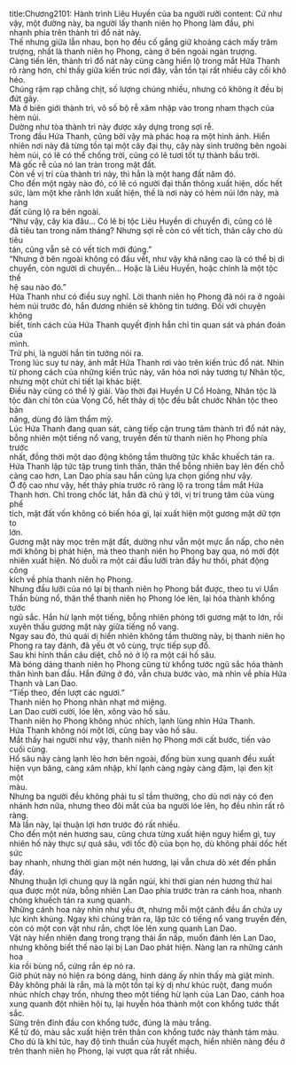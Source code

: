 title:Chương2101: Hành trình Liêu Huyền của ba người rưỡi
content:
Cứ như vậy, một đường này, ba người lấy thanh niên họ Phong làm đầu, phi<br>nhanh phía trên thành trì đổ nát này.<br>Thế nhưng giữa lẫn nhau, bọn họ đều cố gắng giữ khoảng cách mấy trăm<br>trượng, nhất là thanh niên họ Phong, càng ở bên ngoài ngàn trượng.<br>Càng tiến lên, thành trì đổ nát này cũng càng hiển lộ trong mắt Hứa Thanh<br>rõ ràng hơn, chỉ thấy giữa kiến trúc nơi đây, vẫn tồn tại rất nhiều cây cối khô<br>héo.<br>Chúng rậm rạp chằng chịt, số lượng chúng nhiều, nhưng có không ít đều bị<br>đứt gãy.<br>Mà ở biên giới thành trì, vô số bộ rễ xâm nhập vào trong nham thạch của<br>hẻm núi.<br>Dường như tòa thành trì này được xây dựng trong sợi rễ.<br>Trong đầu Hứa Thanh, cũng bởi vậy mà phác hoạ ra một hình ảnh. Hiển<br>nhiên nơi này đã từng tồn tại một cây đại thụ, cây này sinh trưởng bên ngoài<br>hẻm núi, có lẽ có thể chống trời, cũng có lẽ tươi tốt tự thành bầu trời.<br>Mà gốc rễ của nó lan tràn trong mặt đất.<br>Còn về vị trí của thành trì này, thì hẳn là một hang đất năm đó.<br>Cho đến một ngày nào đó, có lẽ có người đại thần thông xuất hiện, dốc hết<br>sức, làm một khe rãnh lớn xuất hiện, thế là nơi này có hẻm núi lớn này, mà hang<br>đất cũng lộ ra bên ngoài.<br>“Như vậy, cây kia đâu… Có lẽ bị tộc Liêu Huyền di chuyển đi, cũng có lẽ<br>đã tiêu tan trong năm tháng? Nhưng sợi rễ còn có vết tích, thân cây cho dù tiêu<br>tán, cũng vẫn sẽ có vết tích mới đúng.”<br>“Nhưng ở bên ngoài không có đấu vết, như vậy khả năng cao là có thể bị di<br>chuyển, còn người di chuyển… Hoặc là Liêu Huyền, hoặc chính là một tộc thế<br>hệ sau nào đó.”<br>Hứa Thanh như có điều suy nghĩ. Lời thanh niên họ Phong đã nói ra ở ngoài<br>hẻm núi trước đó, hắn đương nhiên sẽ không tin tưởng. Đối với chuyện không<br>biết, tính cách của Hứa Thanh quyết định hắn chỉ tin quan sát và phán đoán của<br>mình.<br>Trừ phi, là người hắn tin tưởng nói ra.<br>Trong lúc suy tư này, ánh mắt Hứa Thanh rơi vào trên kiến trúc đổ nát. Nhìn<br>từ phong cách của những kiến trúc này, văn hóa nơi này tương tự Nhân tộc,<br>nhưng một chút chi tiết lại khác biệt.<br>Điều này cũng có thể lý giải. Vào thời đại Huyền U Cổ Hoàng, Nhân tộc là<br>tộc đàn chí tôn của Vọng Cổ, hết thảy dị tộc đều bắt chước Nhân tộc theo bản<br>năng, dùng đó làm thẩm mỹ.<br>Lúc Hứa Thanh đang quan sát, càng tiếp cận trung tâm thành trì đổ nát này,<br>bỗng nhiên một tiếng nổ vang, truyền đến từ thanh niên họ Phong phía trước<br>nhất, đồng thời một dao động không tầm thường tức khắc khuếch tán ra.<br>Hứa Thanh lập tức tập trung tinh thần, thân thể bỗng nhiên bay lên đến chỗ<br>càng cao hơn, Lan Dao phía sau hắn cũng lựa chọn giống như vậy.<br>Ở độ cao như vậy, hết thảy phía trước rõ ràng lộ ra trong tầm mắt Hứa<br>Thanh hơn. Chỉ trong chốc lát, hắn đã chú ý tới, vị trí trung tâm của vùng phế<br>tích, mặt đất vốn không có biến hóa gì, lại xuất hiện một gương mặt dữ tợn to<br>lớn.<br>Gương mặt này mọc trên mặt đất, dường như vẫn một mực ẩn nấp, cho nên<br>mới không bị phát hiện, mà theo thanh niên họ Phong bay qua, nó mới đột<br>nhiên xuất hiện. Nó duỗi ra một cái đầu lưỡi tràn đầy hư thối, phát động công<br>kích về phía thanh niên họ Phong.<br>Nhưng đầu lưỡi của nó lại bị thanh niên họ Phong bắt được, theo tu vi Uẩn<br>Thần bùng nổ, thân thể thanh niên họ Phong lóe lên, lại hóa thành khổng tước<br>ngũ sắc. Hắn hừ lạnh một tiếng, bỗng nhiên phóng tới gương mặt to lớn, rồi<br>xuyên thấu gương mặt này giữa tiếng nổ vang.<br>Ngay sau đó, thú quái dị hiển nhiên không tầm thường này, bị thanh niên họ<br>Phong ra tay đánh, đã yếu ớt vô cùng, trực tiếp sụp đổ.<br>Sau khi hình thần câu diệt, chỗ nó ở lộ ra một cái hố sâu.<br>Mà bóng dáng thanh niên họ Phong cũng từ khổng tước ngũ sắc hóa thành<br>thân hình ban đầu. Hắn đứng ở đó, vẫn chưa bước vào, mà nhìn về phía Hứa<br>Thanh và Lan Dao.<br>“Tiếp theo, đến lượt các ngươi.”<br>Thanh niên họ Phong nhàn nhạt mở miệng.<br>Lan Dao cười cười, lóe lên, xông vào hố sâu.<br>Thanh niên họ Phong không nhúc nhích, lạnh lùng nhìn Hứa Thanh.<br>Hứa Thanh không nói một lời, cũng bay vào hố sâu.<br>Mắt thấy hai người như vậy, thanh niên họ Phong mới cất bước, tiến vào<br>cuối cùng.<br>Hố sâu này càng lạnh lẽo hơn bên ngoài, đống bùn xung quanh đều xuất<br>hiện vụn băng, càng xâm nhập, khí lạnh càng ngày càng đậm, lại đen kịt một<br>màu.<br>Nhưng ba người đều không phải tu sĩ tầm thường, cho dù nơi này có đen<br>nhánh hơn nữa, nhưng theo đôi mắt của ba người lóe lên, họ đều nhìn rất rõ<br>ràng.<br>Mà lần này, lại thuận lợi hơn trước đó rất nhiều.<br>Cho đến một nén hương sau, cũng chưa từng xuất hiện nguy hiểm gì, tuy<br>nhiên hố này thực sự quá sâu, với tốc độ của bọn họ, dù không phải dốc hết sức<br>bay nhanh, nhưng thời gian một nén hương, lại vẫn chưa dò xét đến phần đáy.<br>Nhưng thuận lợi chung quy là ngắn ngủi, khi thời gian nén hương thứ hai<br>qua được một nửa, bỗng nhiên Lan Dao phía trước tràn ra cánh hoa, nhanh<br>chóng khuếch tán ra xung quanh.<br>Những cánh hoa này nhìn như yếu ớt, nhưng mỗi một cánh đều ẩn chứa uy<br>lực kinh khủng. Ngay khi chúng tràn ra, lập tức có tiếng nổ vang truyền đến,<br>còn có một con vật như rắn, chợt lóe lên xung quanh Lan Dao.<br>Vật này hiển nhiên đang trong trạng thái ẩn nấp, muốn đánh lén Lan Dao,<br>nhưng không biết thế nào lại bị Lan Dao phát hiện. Nàng lan ra những cánh hoa<br>kia rồi bùng nổ, cứng rắn ép nó ra.<br>Giờ phút này nó hiện ra bóng dáng, hình dáng ấy nhìn thấy mà giật mình.<br>Đây không phải là rắn, mà là một tồn tại kỳ dị như khúc ruột, đang muốn<br>nhúc nhích chạy trốn, nhưng theo một tiếng hừ lạnh của Lan Dao, cánh hoa<br>xung quanh đột nhiên hội tụ, lại huyễn hóa thành một con khổng tước thất sắc.<br>Sừng trên đỉnh đầu con khổng tước, đúng là màu trắng.<br>Kể từ đó, màu sắc xuất hiện trên thân con khổng tước này thành tám màu.<br>Cho dù là khí tức, hay độ tinh thuần của huyết mạch, hiển nhiên nàng đều ở<br>trên thanh niên họ Phong, lại vượt qua rất rất nhiều.